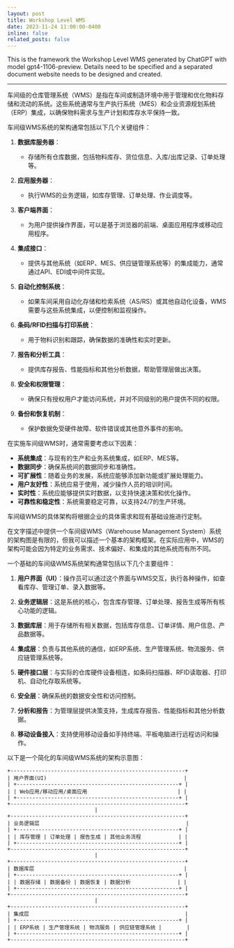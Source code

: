 ```yaml
---
layout: post
title: Workshop Level WMS
date: 2023-11-24 11:00:00-0400
inline: false
related_posts: false
---
```


This is the framework the Workshop Level WMS generated by ChatGPT with model gpt4-1106-preview. Details need to be specified and a separated document website needs to be designed and created.

---

车间级的仓库管理系统（WMS）是指在车间或制造环境中用于管理和优化物料存储和流动的系统。这些系统通常与生产执行系统（MES）和企业资源规划系统（ERP）集成，以确保物料需求与生产计划和库存水平保持一致。

车间级WMS系统的架构通常包括以下几个关键组件：

1. **数据库服务器**：
   - 存储所有仓库数据，包括物料库存、货位信息、入库/出库记录、订单处理等。

2. **应用服务器**：
   - 执行WMS的业务逻辑，如库存管理、订单处理、作业调度等。

3. **客户端界面**：
   - 为用户提供操作界面，可以是基于浏览器的前端、桌面应用程序或移动应用程序。

4. **集成接口**：
   - 提供与其他系统（如ERP、MES、供应链管理系统等）的集成能力，通常通过API、EDI或中间件实现。

5. **自动化控制系统**：
   - 如果车间采用自动化存储和检索系统（AS/RS）或其他自动化设备，WMS需要与这些系统集成，以便控制和监视操作。

6. **条码/RFID扫描与打印系统**：
   - 用于物料识别和跟踪，确保数据的准确性和实时更新。

7. **报告和分析工具**：
   - 提供库存报告、性能指标和其他分析数据，帮助管理层做出决策。

8. **安全和权限管理**：
   - 确保只有授权用户才能访问系统，并对不同级别的用户提供不同的权限。

9. **备份和恢复机制**：
   - 保护数据免受硬件故障、软件错误或其他意外事件的影响。

在实施车间级WMS时，通常需要考虑以下因素：

- **系统集成**：与现有的生产和业务系统集成，如ERP、MES等。
- **数据同步**：确保系统间的数据同步和准确性。
- **可扩展性**：随着业务的发展，系统应能够添加新功能或扩展处理能力。
- **用户友好性**：系统应易于使用，减少操作人员的培训时间。
- **实时性**：系统应能够提供实时数据，以支持快速决策和优化操作。
- **可靠性和稳定性**：系统需要稳定可靠，以支持24/7的生产环境。

车间级WMS的具体架构将根据企业的具体需求和现有基础设施进行定制。

在文字描述中提供一个车间级WMS（Warehouse Management System）系统的架构图是有限的，但我可以描述一个基本的架构框架。在实际应用中，WMS的架构可能会因为特定的业务需求、技术偏好、和集成的其他系统而有所不同。

一个基础的车间级WMS系统架构通常包括以下几个主要组件：

1. **用户界面（UI）**：操作员可以通过这个界面与WMS交互，执行各种操作，如查看库存、管理订单、录入数据等。

2. **业务逻辑层**：这是系统的核心，包含库存管理、订单处理、报告生成等所有核心功能的逻辑。

3. **数据库层**：用于存储所有相关数据，包括库存信息、订单详情、用户信息、产品数据等。

4. **集成层**：负责与其他系统的通信，如ERP系统、生产管理系统、物流服务、供应链管理系统等。

5. **硬件接口层**：与实际的仓库硬件设备相连，如条码扫描器、RFID读取器、打印机、自动化存取系统等。

6. **安全层**：确保系统的数据安全性和访问控制。

7. **分析和报告**：为管理层提供决策支持，生成库存报告、性能指标和其他分析数据。

8. **移动设备接入**：支持使用移动设备如手持终端、平板电脑进行远程访问和操作。

以下是一个简化的车间级WMS系统的架构示意图：

```
+--------------------------------------------------------+
| 用户界面(UI)                                            |
| +----------------------------------------------------+ |
| | Web应用/移动应用/桌面应用                             | |
| +----------------------------------------------------+ |
+--------------------------------------------------------+
                            |
+--------------------------------------------------------+
| 业务逻辑层                                               |
| +----------------------------------------------------+ |
| | 库存管理 | 订单处理 | 报告生成 | 其他业务流程            | |
| +----------------------------------------------------+ |
+--------------------------------------------------------+
                            |
+--------------------------------------------------------+
| 数据库层                                                |
| +----------------------------------------------------+ |
| | 数据存储 | 数据备份 | 数据恢复 | 数据分析               | |
| +----------------------------------------------------+ |
+--------------------------------------------------------+
                            |
+--------------------------------------------------------+
| 集成层                                                  |
| +----------------------------------------------------+ |
| | ERP系统 | 生产管理系统 | 物流服务 | 供应链管理系统 |        |
| +----------------------------------------------------+ |
+--------------------------------------------------------+
```